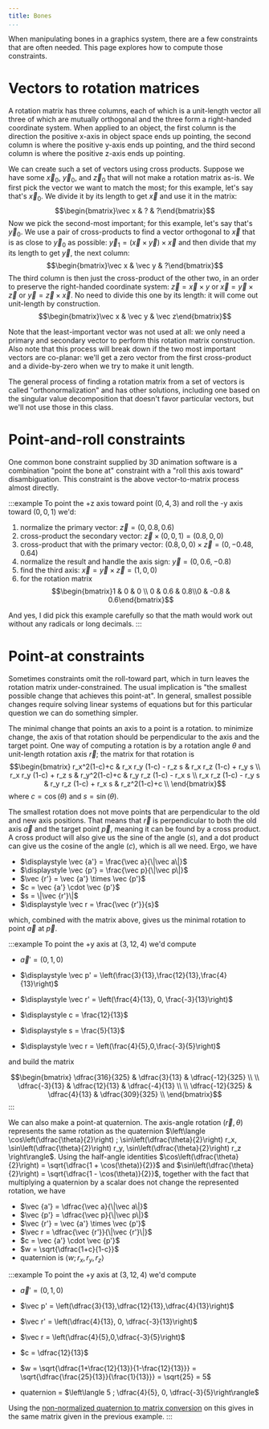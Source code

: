 ```yaml
---
title: Bones
...
```


When manipulating bones in a graphics system, there are a few constraints that are often needed. This page explores how to compute those constraints.


# Vectors to rotation matrices

A rotation matrix has three columns,
each of which is a unit-length vector
all three of which are mutually orthogonal
and the three form a right-handed coordinate system.
When applied to an object, the first column is the direction the positive x-axis in object space ends up pointing,
the second column is where the positive y-axis ends up pointing,
and the third second column is where the positive z-axis ends up pointing.

We can create such a set of vectors using cross products.
Suppose we have some $\vec x_0$, $\vec y_0$, and $\vec z_0$ that will not make a rotation matrix as-is.
We first pick the vector we want to match the most; for this example, let's say that's $\vec x_0$.
We divide it by its length to get $\vec x$ and use it in the matrix:
$$\begin{bmatrix}\vec x & ? & ?\end{bmatrix}$$
Now we pick the second-most important; for this example, let's say that's $\vec y_0$.
We use a pair of cross-products to find a vector orthogonal to $\vec x$ that is as close to $\vec y_0$ as possible:
$\vec y_1 = (\vec x \times \vec y) \times \vec x$
and then divide that my its length to get $\vec y$, the next column:
$$\begin{bmatrix}\vec x & \vec y & ?\end{bmatrix}$$
The third column is then just the cross-product of the other two, in an order to preserve the right-handed coordinate system: $\vec z = \vec x \times y$ or $\vec x = \vec y \times \vec z$ or $\vec y = \vec z \times \vec x$.
No need to divide this one by its length: it will come out unit-length by construction.
$$\begin{bmatrix}\vec x & \vec y & \vec z\end{bmatrix}$$

Note that the least-important vector was not used at all: we only need a primary and secondary vector to perform this rotation matrix construction.
Also note that this process will break down if the two most important vectors are co-planar: we'll get a zero vector from the first cross-product and a divide-by-zero when we try to make it unit length.

The general process of finding a rotation matrix from a set of vectors is called "orthonormalization"
and has other solutions, including one based on the singular value decomposition that doesn't favor particular vectors,
but we'll not use those in this class.

# Point-and-roll constraints

One common bone constraint supplied by 3D animation software is a combination "point the bone at" constraint with a "roll this axis toward" disambiguation.
This constraint is the above vector-to-matrix process almost directly.

:::example
To point the +z axis toward point $(0,4,3)$ and roll the -y axis toward $(0,0,1)$ we'd:

1. normalize the primary vector: $\vec z = (0, 0.8, 0.6)$
1. cross-product the secondary vector: $\vec z \times (0,0,1) = (0.8,0,0)$
1. cross-product that with the primary vector: $(0.8,0,0) \times \vec z = (0,-0.48,0.64)$
1. normalize the result and handle the axis sign: $\vec y = (0, 0.6, -0.8)$
1. find the third axis: $\vec x = \vec y \times \vec z = (1,0,0)$
1. for the rotation matrix $$\begin{bmatrix}1 & 0 & 0 \\ 0 & 0.6 & 0.8\\0 & -0.8 & 0.6\end{bmatrix}$$

And yes, I did pick this example carefully so that the math would work out without any radicals or long decimals.
:::

# Point-at constraints

Sometimes constraints omit the roll-toward part, which in turn leaves the rotation matrix under-constrained.
The usual implication is "the smallest possible change that achieves this point-at".
In general, smallest possible changes require solving linear systems of equations
but for this particular question we can do something simpler.

The minimal change that points an axis to a point is a rotation.
to minimize change, the axis of that rotation should be perpendicular to the axis and the target point.
One way of computing a rotation is by a rotation angle $\theta$ and unit-length rotation axis $\vec r$;
the matrix for that rotation is
$$\begin{bmatrix}
r_x^2(1-c)+c & r_x r_y (1-c) - r_z s & r_x r_z (1-c) + r_y s  \\
r_x r_y (1-c) + r_z s & r_y^2(1-c)+c  & r_y r_z (1-c) - r_x s  \\
r_x r_z (1-c) - r_y s & r_y r_z (1-c) + r_x s & r_z^2(1-c)+c \\
\end{bmatrix}$$
where $c = \cos(\theta)$ and $s = \sin(\theta)$.

The smallest rotation does not move points that are perpendicular to the old and new axis positions.
That means that $\vec r$ is perpendicular to both the old axis $\vec a$ and the target point $\vec p$,
meaning it can be found by a cross product.
A cross product will also give us the sine of the angle ($s$),
and a dot product can give us the cosine of the angle ($c$),
which is all we need.
Ergo, we have

- $\displaystyle \vec {a'} = \frac{\vec a}{\|\vec a\|}$
- $\displaystyle \vec {p'} = \frac{\vec p}{\|\vec p\|}$
- $\vec {r'} = \vec {a'} \times \vec {p'}$
- $c = \vec {a'} \cdot \vec {p'}$
- $s = \|\vec {r'}\|$
- $\displaystyle \vec r = \frac{\vec {r'}}{s}$

which, combined with the matrix above, gives us the minimal rotation to point $\vec a$ at $\vec p$.

:::example
To point the +y axis at $(3,12,4)$ we'd compute

- $\displaystyle \vec a' = (0,1,0)$

- $\displaystyle \vec p' = \left(\frac{3}{13},\frac{12}{13},\frac{4}{13}\right)$

- $\displaystyle \vec r' = \left(\frac{4}{13}, 0, \frac{-3}{13}\right)$

- $\displaystyle c = \frac{12}{13}$

- $\displaystyle s = \frac{5}{13}$

- $\displaystyle \vec r = \left(\frac{4}{5},0,\frac{-3}{5}\right)$

and build the matrix

$$\begin{bmatrix}
\dfrac{316}{325} & \dfrac{3}{13} & \dfrac{-12}{325} \\ \\
\dfrac{-3}{13} & \dfrac{12}{13}  & \dfrac{-4}{13} \\ \\ 
\dfrac{-12}{325} & \dfrac{4}{13} & \dfrac{309}{325} \\
\end{bmatrix}$$
:::

We can also make a point-at quaternion.
The axis-angle rotation $(\vec r, \theta)$ represents the same rotation as the quaternion
$\left\langle
\cos\left(\dfrac{\theta}{2}\right) ;
\sin\left(\dfrac{\theta}{2}\right) r_x,
\sin\left(\dfrac{\theta}{2}\right) r_y,
\sin\left(\dfrac{\theta}{2}\right) r_z
\right\rangle$.
Using the half-angle identities
$\cos\left(\dfrac{\theta}{2}\right) = \sqrt{\dfrac{1 + \cos(\theta)}{2}}$
and 
$\sin\left(\dfrac{\theta}{2}\right) = \sqrt{\dfrac{1 - \cos(\theta)}{2}}$,
together with the fact that multiplying a quaternion by a scalar does not change the represented rotation, we have

- $\vec {a'} = \dfrac{\vec a}{\|\vec a\|}$
- $\vec {p'} = \dfrac{\vec p}{\|\vec p\|}$
- $\vec {r'} = \vec {a'} \times \vec {p'}$
- $\vec r = \dfrac{\vec {r'}}{\|\vec {r'}\|}$
- $c = \vec {a'} \cdot \vec {p'}$
- $w = \sqrt{\dfrac{1+c}{1-c}}$
- quaternion is $\langle w ; r_x, r_y, r_z \rangle$


:::example
To point the +y axis at $(3,12,4)$ we'd compute

- $\vec a' = (0,1,0)$

- $\vec p' = \left(\dfrac{3}{13},\dfrac{12}{13},\dfrac{4}{13}\right)$

- $\vec r' = \left(\dfrac{4}{13}, 0, \dfrac{-3}{13}\right)$

- $\vec r = \left(\dfrac{4}{5},0,\dfrac{-3}{5}\right)$

- $c = \dfrac{12}{13}$

- $w = \sqrt{\dfrac{1+\frac{12}{13}}{1-\frac{12}{13}}}  = \sqrt{\dfrac{\frac{25}{13}}{\frac{1}{13}}} = \sqrt{25} = 5$

- quaternion = $\left\langle 5 ; \dfrac{4}{5}, 0, \dfrac{-3}{5}\right\rangle$

Using the [non-normalized quaternion to matrix conversion](quaternions.html) on this gives in the same matrix given in the previous example.
:::
